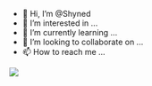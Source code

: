 - 👋 Hi, I’m @Shyned
- 👀 I’m interested in ...
- 🌱 I’m currently learning ...
- 💞️ I’m looking to collaborate on ...
- 📫 How to reach me ...


![]("http://giphy.com/gifs/studiosoriginals-13GgTtFZZDIcjttYXg")
